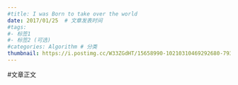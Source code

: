 ```yaml
---
#title: I was Born to take over the world  
date: 2017/01/25  # 文章发表时间
#tags:
#- 标签1
#- 标签2 (可选)
#categories: Algorithm # 分类
thumbnail: https://i.postimg.cc/W33ZGdHT/15658990-10210310469292680-793591603-o-10210310469292680.png
---
```


#文章正文
